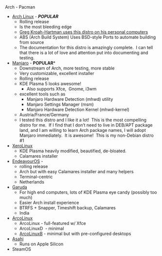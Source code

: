 Arch - Pacman

- [Arch Linux](https://archlinux.org/) - ***POPULAR***
    - Rolling release
    - Is the most bleeding edge
    - [Greg Kroah-Hartman uses this distro on his personal computers](https://www.reddit.com/r/linux/comments/fx5e4v/im_greg_kroahhartman_linux_kernel_developer_ama/)
    - ABS (Arch Build System) Uses BSD-style Ports to automate building from source
    - The documentation for this distro is amazingly complete.  I can tell that there is a lot of love and attention put into documenting and testing.
- [Manjaro](https://manjaro.org/) - **POPULAR***
    - Downstream of Arch, more testing, more stable
    - Very customizable, excellent installer
    - Rolling release
    - KDE Plasma 5 looks awesome!
        - Also supports Xfce,  Gnome, i3wm
    - excellent tools such as
        - Manjaro Hardware Detection (mhwd) utility
        - Manjaro Settings Manager (msm)
        - Manjaro Hardware Detection Kernel (mhwd-kernel)
    - Austria/France/Germany
    - I tested this distro and I like it a lot!  This is the most compelling distro for me.  If I find that I don’t need to live in DEB/APT package land, and I am willing to learn Arch package names, I will adopt Manjaro immediately.  It is awesome!  This is my non-Debian distro #1
- [XeroLinux](https://xerolinux.xyz/)
    - KDE Plasma heavily modified, beautified, de-bloated.
    - Calamares installer
- [EndeavourOS](https://endeavouros.com/) -
    - rolling release
    - Arch but with easy Calamares installer and many helpers
    - Terminal-centric
    - Netherlands
- [Garuda](https://garudalinux.org/)
    - For high end computers, lots of KDE Plasma eye candy (possibly too much)
    - Easier Arch install experience
    - BTRFS + Snapper, Timeshift backup, Calamares
    - India
- [ArcoLinux](https://www.arcolinux.info/)
    - ArcoLinux - full-featured w/ Xfce
    - ArcoLinuxD  - minimal
    - [ArcoLinuxB](https://arcolinuxb.com/) - minimal but with pre-configured desktops
- [Asahi](https://asahilinux.org/)
    - Runs on Apple Silicon
- SteamOS